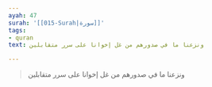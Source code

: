 ```yaml
---
ayah: 47
surah: '[[015-Surah|سورة]]'
tags:
- quran
text: ونزعنا ما في صدورهم من غل إخوانا على سرر متقابلين

---
```

> ونزعنا ما في صدورهم من غل إخوانا على سرر متقابلين
